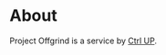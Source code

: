 # About

Project Offgrind is a service by [Ctrl UP](https://businessreport.ctoscredit.com.my/oneoffreport_api/single-report/malaysia-company/1607230U/CTRL-UP-SDN-BHD-).

